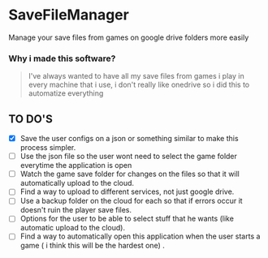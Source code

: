 # SaveFileManager
Manage your save files from games on google drive folders more easily

### **Why i made this software?**

>I've always wanted to have all my save files from games i play in every machine that i use, i don't really like onedrive so i did this to automatize everything

## TO DO'S

- [x] Save the user configs on a json or something similar to make this process simpler.
- [ ] Use the json file so the user wont need to select the game folder everytime the application is open
- [ ] Watch the game save folder for changes on the files so that it will automatically upload to the cloud.
- [ ] Find a way to upload to different services, not just google drive.
- [ ] Use a backup folder on the cloud for each so that if errors occur it doesn't ruin the player save files.
- [ ] Options for the user to be able to select stuff that he wants (like automatic upload to the cloud).
- [ ] Find a way to automatically open this application when the user starts a game ( i think this will be the hardest one) .

